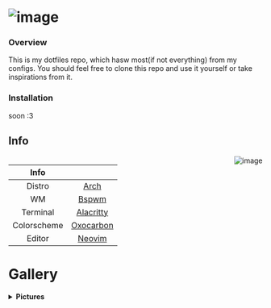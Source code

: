 # ![image](https://github.com/lyeexistindo/dotfiles/blob/main/Pictures/gallery/image.png?raw=true)
### Overview

This is my dotfiles repo, which hasw most(if not everything) from my configs.
You should feel free to clone this repo and use it yourself or take inspirations from it.

### Installation
soon :3

## **Info**
<img src="SOURCE" align="right" alt="image">

|Info |     |
|:---:|:---:|
|Distro|[Arch](https://archlinux.org/)|
|WM|[Bspwm](https://github.com/baskerville/bspwm)|
|Terminal|[Alacritty](https://github.com/alacritty/alacritty)|
|Colorscheme|[Oxocarbon](https://github.com/nyoom-engineering/oxocarbon.nvim)|
|Editor|[Neovim](https://github.com/neovim/neovim)|

# **Gallery**
<details>
<summary><b>Pictures</b></summary>
 
![image](SOURCE)
!!

</details>
